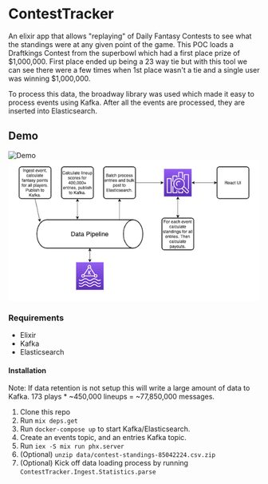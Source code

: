 # ContestTracker

An elixir app that allows "replaying" of Daily Fantasy Contests to see what the standings were at any given point of the game. This POC loads a Draftkings Contest from the superbowl which had a first place prize of $1,000,000. First place ended up being a 23 way tie but with this tool we can see there were a few times when 1st place wasn't a tie and a single user was winning $1,000,000.

To process this data, the broadway library was used which made it easy to process events using Kafka. After all the events are processed, they are inserted into Elasticsearch.


## Demo
![Demo](demo.gif)<img src="data_flow.png" align="top">


### Requirements
* Elixir
* Kafka
* Elasticsearch

#### Installation
Note: If data retention is not setup this will write a large amount of data to Kafka. 173 plays * ~450,000 lineups = ~77,850,000 messages.

1. Clone this repo
2. Run `mix deps.get`
3. Run `docker-compose up` to start Kafka/Elasticsearch.
4. Create an events topic, and an entries Kafka topic.
5. Run `iex -S mix run phx.server`
6. (Optional) `unzip data/contest-standings-85042224.csv.zip`
7. (Optional) Kick off data loading process by running `ContestTracker.Ingest.Statistics.parse`